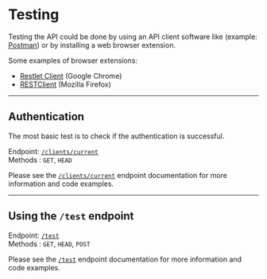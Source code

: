 # Testing

Testing the API could be done by using an API client software like (example: [Postman](https://www.postman.com/)) or by installing a web browser extension.

Some examples of browser extensions:  

* [Restlet Client](https://chrome.google.com/webstore/detail/restlet-client-rest-api-t/aejoelaoggembcahagimdiliamlcdmfm  ) (Google Chrome)  
* [RESTClient](https://addons.mozilla.org/en-US/firefox/addon/restclient/) (Mozilla Firefox)

---

## Authentication

The most basic test is to check if the authentication is successful.

Endpoint: [`/clients/current`](/docs/Endpoints/Clients/Current.md)  
Methods : `GET`, `HEAD`

Please see the [`/clients/current`](/docs/Endpoints/Clients/Current.md) endpoint documentation for more information and code examples.

---

## Using the `/test` endpoint
Endpoint: [`/test`](/docs/Endpoints/Test.md)  
Methods : `GET`, `HEAD`, `POST`

Please see the [`/test`](/docs/Endpoints/Test.md) endpoint documentation for more information and code examples.
